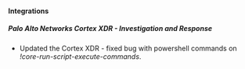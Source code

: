 
#### Integrations

##### Palo Alto Networks Cortex XDR - Investigation and Response

- Updated the Cortex XDR - fixed bug with powershell commands on *!core-run-script-execute-commands*.
